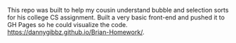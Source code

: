 This repo was built to help my cousin understand bubble and selection sorts for his college CS assignment. Built a very basic front-end and pushed it to GH Pages so he could visualize the code. https://dannygibbz.github.io/Brian-Homework/.
